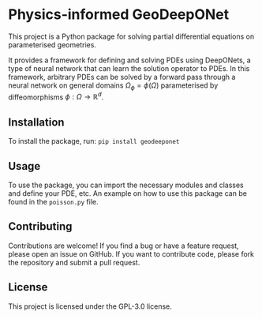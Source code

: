 # Physics-informed GeoDeepONet
This project is a Python package for solving partial differential equations on parameterised geometries.

It provides a framework for defining and solving PDEs using DeepONets, a type of neural network that can learn the solution operator to PDEs.
In this framework, arbitrary PDEs can be solved by a forward pass through a neural network on general domains $\Omega_\phi = \phi(\Omega)$ parameterised by diffeomorphisms $\phi: \Omega \to \mathbb{R}^d$.


## Installation
To install the package, run: `pip install geodeeponet`

## Usage
To use the package, you can import the necessary modules and classes and define your PDE, etc.
An example on how to use this package can be found in the `poisson.py` file.

## Contributing
Contributions are welcome! If you find a bug or have a feature request, please open an issue on GitHub. If you want to contribute code, please fork the repository and submit a pull request.

## License
This project is licensed under the GPL-3.0 license.
